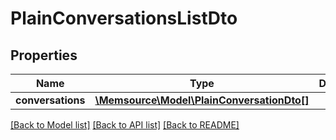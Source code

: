 # PlainConversationsListDto

## Properties
Name | Type | Description | Notes
------------ | ------------- | ------------- | -------------
**conversations** | [**\Memsource\Model\PlainConversationDto[]**](PlainConversationDto.md) |  | [optional] 

[[Back to Model list]](../README.md#documentation-for-models) [[Back to API list]](../README.md#documentation-for-api-endpoints) [[Back to README]](../README.md)


